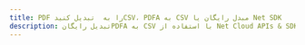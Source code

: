 ---title: PDF را به  تبدیل کنیدCSV، PDFA به CSV مبدل رایگان یا Net SDKdescription: تبدیل رایگانPDFA به CSV با استفاده از Net Cloud APIs & SDK همچنین اسناد PDF را در Cloud ایجاد، ویرایش و رندر کنید.---